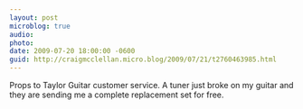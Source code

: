 ```yaml
---
layout: post
microblog: true
audio: 
photo: 
date: 2009-07-20 18:00:00 -0600
guid: http://craigmcclellan.micro.blog/2009/07/21/t2760463985.html
---
```

Props to Taylor Guitar customer service.  A tuner just broke on my guitar and they are sending me a complete replacement set for free.
